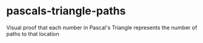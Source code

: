 # pascals-triangle-paths
Visual proof that each number in Pascal's Triangle represents the number of paths to that location
